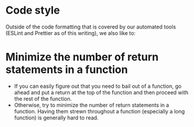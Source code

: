 # Code style

Outside of the code formatting that is covered by our automated tools (ESLint
and Prettier as of this writing), we also like to:

# Minimize the number of return statements in a function

-   If you can easily figure out that you need to bail out of a function, go
    ahead and put a return at the top of the function and then proceed with
    the rest of the function.
-   Otherwise, try to minimize the number of return statements in a function.
    Having them strewn throughout a function (especially a long function) is
    generally hard to read.
